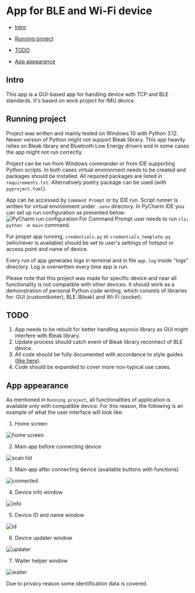 # App for BLE and Wi-Fi device

* [Intro](#Intro)

* [Running project](#running-project)

* [TODO](#todo)

* [App appearance]()


## Intro
This app ia a GUI-based app for handling device with TCP and BLE standards. It's based on work project for IMU device.

## Running project
Project was written and mainly tested on Windows 10 with Python 3.12. Newer version of Python might not support Bleak 
library. This app heavily relies on Bleak library and Bluetooth Low Energy drivers and in some cases the app might not
run correctly.

Project can be run from Windows commander or from IDE supporting Python scripts. In both cases virtual environment 
needs to be created and packages should be installed. All required packages are listed in `requirements.txt`.
Alternatively poetry package can be used (with `pyproject.toml`).

App can be accessed by `Command Prompt` or by IDE run. Script runner is written for virtual environment under `.venv` 
directory. In PyCharm IDE you can set up run configuration as presented below: 
![PyCharm run configuration](/readme/pycharm_conf.png)
For Command Prompt user needs to run `cls; python -m main` command.

For proper app running, `credentials.py` or `credentials_template.py` (whichever is available) should be set 
to user's settings of hotspot or access point and name of device.

Every run of app generates logs in terminal and in file `app.log` inside "logs" directory. Log is overwritten every time
app is run.

Please note that this project was made for specific device and near all functionality is not compatible with other 
devices. It should work as a demonstration of personal Python code writing, which consists of libraries for: 
GUI (customtkinter), BLE (Bleak) and Wi-Fi (socket).

## TODO
1. App needs to be rebuilt for better handling asyncio library as GUI might interfere with Bleak library.
2. Update process should catch event of Bleak library reconnect of BLE device.
3. All code should be fully documented with accordance to style guides 
([like here](https://github.com/google/styleguide/blob/gh-pages/pyguide.md#38-comments-and-docstrings)).
4. Code should be expanded to cover more non-typical use cases.

## App appearance
As mentioned in `Running project`, all functionalities of application is available only with
compatible device. For this reason, the following is an example of what the user 
interface will look like:

1. Home screen

![home screen](/readme/start_view.png)


2. Main app before connecting device

![scan list](/readme/scan_list_view.png)


3. Main app after connecting device (available buttons with functions)

![connected](/readme/connected_view.png)


4. Device info window

![info](/readme/device_info_view.png)


5. Device ID and name window

![id](/readme/device_id_view.png)


6. Device updater window

![updater](/readme/updater_view.png)


7. Waiter helper window

![waiter](/readme/waiter_view.png)

Due to privacy reason some identification data is covered.